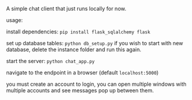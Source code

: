 A simple chat client that just runs locally for now.

usage:

   install dependencies:
      `pip install flask_sqlalchemy flask`
      
   set up database tables:
        `python db_setup.py`
         if you wish to start with new database, delete the instance folder and run this again.
    
   start the server:
        `python chat_app.py`
        
   navigate to the endpoint in a browser (default `localhost:5000`)
   
   you must create an account to login, you can open multiple windows with multiple accounts and see messages pop up between them. 
